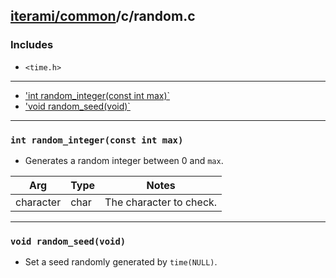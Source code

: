[iterami/common](https://github.com/iterami/Docs.htm/blob/gh-pages/common/README.md)/c/random.c
-----------------------------------------------------------------------------------------------

### Includes
* `<time.h>`

---

* ['int random_integer(const int max)`](#int-random_integerconst-int-max)
* ['void random_seed(void)`](#void-random_seedvoid)

---

### `int random_integer(const int max)`
* Generates a random integer between 0 and `max`.

Arg       | Type | Notes
----------|------|----------------------------
character | char | The character to check.

---

### `void random_seed(void)`
* Set a seed randomly generated by `time(NULL)`.
